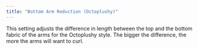 ```yaml
---
title: "Bottom Arm Reduction (Octoplushy)"
---
```


This setting adjusts the difference in length between the top and the bottom fabric of the arms for the Octoplushy style.
The bigger the difference, the more the arms will want to curl.
